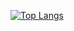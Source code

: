 [![Top Langs](https://github-readme-stats.vercel.app/api/top-langs/?username=your-github-username)](https://github.com/anuraghazra/github-readme-stats)

<!--START_SECTION:activity-->
<!--END_SECTION:activity-->

<!--START_SECTION:gists-->
<!--END_SECTION:gists-->
